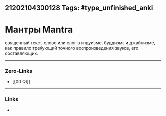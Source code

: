 21202104300128
Tags: #type_unfinished_anki
---
# Мантры Mantra

священный текст, слово или слог в индуизме, буддизме и джайнизме, как правило требующий точного воспроизведения звуков, его составляющих.

---
### Zero-Links
- [[00 QI]]
---
### Links
-
